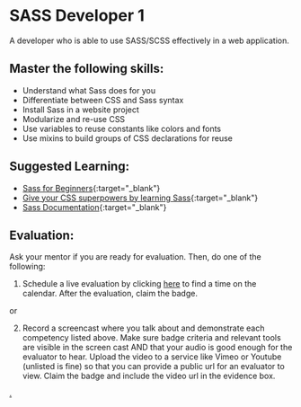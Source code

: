 # SASS Developer 1

A developer who is able to use SASS/SCSS effectively in a web application.

## Master the following skills:

* Understand what Sass does for you
* Differentiate between CSS and Sass syntax
* Install Sass in a website project
* Modularize and re-use CSS
* Use variables to reuse constants like colors and fonts
* Use mixins to build groups of CSS declarations for reuse

## Suggested Learning:

* [Sass for Beginners](https://www.udemy.com/course/sass-for-the-beginners/){:target="_blank"}
* [Give your CSS superpowers by learning Sass](https://www.freecodecamp.org/news/give-your-css-superpowers-by-learning-sass/){:target="_blank"}
* [Sass Documentation](https://sass-lang.com/){:target="_blank"}

## Evaluation:

Ask your mentor if you are ready for evaluation. Then, do one of the following:

1. Schedule a live evaluation by clicking [here](https://calendly.com/codex-academy/level-2-mastery-evaluation?a1=SASS%20Developer%201&a2=iWNQLnVmTqmpPUfNqgQs5A) to find a time on the calendar. After the evaluation, claim the badge.

or

2. Record a screencast where you talk about and demonstrate each competency listed above. Make sure badge criteria and relevant tools are visible in the screen cast AND that your audio is good enough for the evaluator to hear. Upload the video to a service like Vimeo or Youtube (unlisted is fine) so that you can provide a public url for an evaluator to view. Claim the badge and include the video url in the evidence box.

[.](level-2)